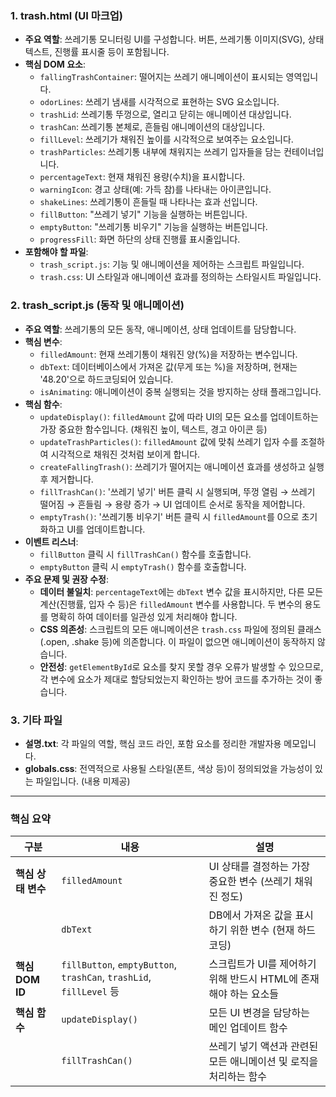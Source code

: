 ### 1. trash.html (UI 마크업)

- **주요 역할**: 쓰레기통 모니터링 UI를 구성합니다. 버튼, 쓰레기통 이미지(SVG), 상태 텍스트, 진행률 표시줄 등이 포함됩니다.
- **핵심 DOM 요소**:
    - `fallingTrashContainer`: 떨어지는 쓰레기 애니메이션이 표시되는 영역입니다.
    - `odorLines`: 쓰레기 냄새를 시각적으로 표현하는 SVG 요소입니다.
    - `trashLid`: 쓰레기통 뚜껑으로, 열리고 닫히는 애니메이션 대상입니다.
    - `trashCan`: 쓰레기통 본체로, 흔들림 애니메이션의 대상입니다.
    - `fillLevel`: 쓰레기가 채워진 높이를 시각적으로 보여주는 요소입니다.
    - `trashParticles`: 쓰레기통 내부에 채워지는 쓰레기 입자들을 담는 컨테이너입니다.
    - `percentageText`: 현재 채워진 용량(수치)을 표시합니다.
    - `warningIcon`: 경고 상태(예: 가득 참)를 나타내는 아이콘입니다.
    - `shakeLines`: 쓰레기통이 흔들릴 때 나타나는 효과 선입니다.
    - `fillButton`: "쓰레기 넣기" 기능을 실행하는 버튼입니다.
    - `emptyButton`: "쓰레기통 비우기" 기능을 실행하는 버튼입니다.
    - `progressFill`: 화면 하단의 상태 진행률 표시줄입니다.
- **포함해야 할 파일**:
    - `trash_script.js`: 기능 및 애니메이션을 제어하는 스크립트 파일입니다.
    - `trash.css`: UI 스타일과 애니메이션 효과를 정의하는 스타일시트 파일입니다.

### 2. trash_script.js (동작 및 애니메이션)

- **주요 역할**: 쓰레기통의 모든 동작, 애니메이션, 상태 업데이트를 담당합니다.
- **핵심 변수**:
    - `filledAmount`: 현재 쓰레기통이 채워진 양(%)을 저장하는 변수입니다.
    - `dbText`: 데이터베이스에서 가져온 값(무게 또는 %)을 저장하며, 현재는 '48.20'으로 하드코딩되어 있습니다.
    - `isAnimating`: 애니메이션이 중복 실행되는 것을 방지하는 상태 플래그입니다.
- **핵심 함수**:
    - `updateDisplay()`: `filledAmount` 값에 따라 UI의 모든 요소를 업데이트하는 가장 중요한 함수입니다. (채워진 높이, 텍스트, 경고 아이콘 등)
    - `updateTrashParticles()`: `filledAmount` 값에 맞춰 쓰레기 입자 수를 조절하여 시각적으로 채워진 것처럼 보이게 합니다.
    - `createFallingTrash()`: 쓰레기가 떨어지는 애니메이션 효과를 생성하고 실행 후 제거합니다.
    - `fillTrashCan()`: '쓰레기 넣기' 버튼 클릭 시 실행되며, 뚜껑 열림 → 쓰레기 떨어짐 → 흔들림 → 용량 증가 → UI 업데이트 순서로 동작을 제어합니다.
    - `emptyTrash()`: '쓰레기통 비우기' 버튼 클릭 시 `filledAmount`를 0으로 초기화하고 UI를 업데이트합니다.
- **이벤트 리스너**:
    - `fillButton` 클릭 시 `fillTrashCan()` 함수를 호출합니다.
    - `emptyButton` 클릭 시 `emptyTrash()` 함수를 호출합니다.
- **주요 문제 및 권장 수정**:
    - **데이터 불일치**: `percentageText`에는 `dbText` 변수 값을 표시하지만, 다른 모든 계산(진행률, 입자 수 등)은 `filledAmount` 변수를 사용합니다. 두 변수의 용도를 명확히 하여 데이터를 일관성 있게 처리해야 합니다.
    - **CSS 의존성**: 스크립트의 모든 애니메이션은 `trash.css` 파일에 정의된 클래스(.open, .shake 등)에 의존합니다. 이 파일이 없으면 애니메이션이 동작하지 않습니다.
    - **안전성**: `getElementById`로 요소를 찾지 못할 경우 오류가 발생할 수 있으므로, 각 변수에 요소가 제대로 할당되었는지 확인하는 방어 코드를 추가하는 것이 좋습니다.

### 3. 기타 파일

- **설명.txt**: 각 파일의 역할, 핵심 코드 라인, 포함 요소를 정리한 개발자용 메모입니다.
- **globals.css**: 전역적으로 사용될 스타일(폰트, 색상 등)이 정의되었을 가능성이 있는 파일입니다. (내용 미제공)

---

### **핵심 요약**

| 구분 | 내용 | 설명 |
|---|---|---|
| **핵심 상태 변수** | `filledAmount` | UI 상태를 결정하는 가장 중요한 변수 (쓰레기 채워진 정도) |
| | `dbText` | DB에서 가져온 값을 표시하기 위한 변수 (현재 하드코딩) |
| **핵심 DOM ID** | `fillButton`, `emptyButton`, `trashCan`, `trashLid`, `fillLevel` 등 | 스크립트가 UI를 제어하기 위해 반드시 HTML에 존재해야 하는 요소들 |
| **핵심 함수** | `updateDisplay()` | 모든 UI 변경을 담당하는 메인 업데이트 함수 |
| | `fillTrashCan()` | 쓰레기 넣기 액션과 관련된 모든 애니메이션 및 로직을 처리하는 함수 |
